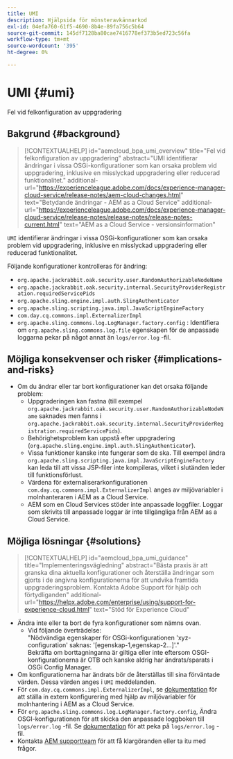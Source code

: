 ```yaml
---
title: UMI
description: Hjälpsida för mönsteravkännarkod
exl-id: 04efa760-61f5-4690-8b4e-89fa756c5b64
source-git-commit: 145df7128ba80cae7416778ef373b5ed723c56fa
workflow-type: tm+mt
source-wordcount: '395'
ht-degree: 0%

---
```


# UMI {#umi}

Fel vid felkonfiguration av uppgradering

## Bakgrund {#background}

>[!CONTEXTUALHELP]
>id="aemcloud_bpa_umi_overview"
>title="Fel vid felkonfiguration av uppgradering"
>abstract="UMI identifierar ändringar i vissa OSGi-konfigurationer som kan orsaka problem vid uppgradering, inklusive en misslyckad uppgradering eller reducerad funktionalitet."
>additional-url="https://experienceleague.adobe.com/docs/experience-manager-cloud-service/release-notes/aem-cloud-changes.html" text="Betydande ändringar - AEM as a Cloud Service"
>additional-url="https://experienceleague.adobe.com/docs/experience-manager-cloud-service/release-notes/release-notes/release-notes-current.html" text="AEM as a Cloud Service - versionsinformation"

`UMI` identifierar ändringar i vissa OSGi-konfigurationer som kan orsaka problem vid uppgradering, inklusive en misslyckad uppgradering eller reducerad funktionalitet.

Följande konfigurationer kontrolleras för ändring:
* `org.apache.jackrabbit.oak.security.user.RandomAuthorizableNodeName`
* `org.apache.jackrabbit.oak.security.internal.SecurityProviderRegistration.requiredServicePids`
* `org.apache.sling.engine.impl.auth.SlingAuthenticator`
* `org.apache.sling.scripting.java.impl.JavaScriptEngineFactory`
* `com.day.cq.commons.impl.ExternalizerImpl`
* `org.apache.sling.commons.log.LogManager.factory.config` : Identifiera om `org.apache.sling.commons.log.file` egenskapen för de anpassade loggarna pekar på något annat än `logs/error.log` -fil.

## Möjliga konsekvenser och risker {#implications-and-risks}

* Om du ändrar eller tar bort konfigurationer kan det orsaka följande problem:
   * Uppgraderingen kan fastna (till exempel `org.apache.jackrabbit.oak.security.user.RandomAuthorizableNodeName` saknades men fanns i `org.apache.jackrabbit.oak.security.internal.SecurityProviderRegistration.requiredServicePids`).
   * Behörighetsproblem kan uppstå efter uppgradering (`org.apache.sling.engine.impl.auth.SlingAuthenticator`).
   * Vissa funktioner kanske inte fungerar som de ska. Till exempel ändra `org.apache.sling.scripting.java.impl.JavaScriptEngineFactory` kan leda till att vissa JSP-filer inte kompileras, vilket i slutänden leder till funktionsförlust.
   * Värdena för externaliserarkonfigurationen `com.day.cq.commons.impl.ExternalizerImpl` anges av miljövariabler i molnhanteraren i AEM as a Cloud Service.
   * AEM som en Cloud Services stöder inte anpassade loggfiler. Loggar som skrivits till anpassade loggar är inte tillgängliga från AEM as a Cloud Service.

## Möjliga lösningar {#solutions}

>[!CONTEXTUALHELP]
>id="aemcloud_bpa_umi_guidance"
>title="Implementeringsvägledning"
>abstract="Bästa praxis är att granska dina aktuella konfigurationer och återställa ändringar som gjorts i de angivna konfigurationerna för att undvika framtida uppgraderingsproblem. Kontakta Adobe Support för hjälp och förtydliganden"
>additional-url="https://helpx.adobe.com/enterprise/using/support-for-experience-cloud.html" text="Stöd för Experience Cloud"

* Ändra inte eller ta bort de fyra konfigurationer som nämns ovan.
   * Vid följande överträdelse:\
      &quot;Nödvändiga egenskaper för OSGi-konfigurationen &#39;xyz-configuration&#39; saknas: &#39;[egenskap-1,egenskap-2...]&#39;.&quot;\
      Bekräfta om borttagningarna är giltiga eller inte eftersom OSGI-konfigurationerna är OTB och kanske aldrig har ändrats/sparats i OSGi Config Manager.
* Om konfigurationerna har ändrats bör de återställas till sina förväntade värden. Dessa värden anges i `UMI` meddelanden.
* För `com.day.cq.commons.impl.ExternalizerImpl`, se [dokumentation](https://experienceleague.adobe.com/docs/experience-manager-cloud-service/implementing/developer-tools/externalizer.html?lang=en) för att ställa in extern konfigurering med hjälp av miljövariabler för molnhantering i AEM as a Cloud Service.
* För `org.apache.sling.commons.log.LogManager.factory.config`, Ändra OSGI-konfigurationen för att skicka den anpassade loggboken till `logs/error.log` -fil. Se [dokumentation](https://experienceleague.adobe.com/docs/experience-manager-learn/cloud-service/debugging/debugging-aem-as-a-cloud-service/logs.html) för att peka på `logs/error.log` -fil.
* Kontakta [AEM supportteam](https://helpx.adobe.com/enterprise/using/support-for-experience-cloud.html) för att få klargöranden eller ta itu med frågor.

